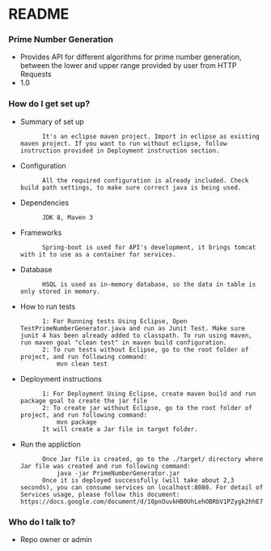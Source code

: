 # README #


### Prime Number Generation ###

* Provides API for different algorithms for prime number generation, between the lower and upper range provided by user from HTTP Requests
* 1.0

### How do I get set up? ###

* Summary of set up

			It's an eclipse maven project. Import in eclipse as existing maven project. If you want to run without eclipse, follow instruction provided in Deployment instruction section.

* Configuration

			All the required configuration is already included. Check build path settings, to make sure correct java is being used.

* Dependencies

			JDK 8, Maven 3

* Frameworks

			Spring-boot is used for API's development, it brings tomcat with it to use as a container for services.

* Database

			HSQL is used as in-memory database, so the data in table is only stored in memory.

* How to run tests

			1: For Running tests Using Eclipse, Open TestPrimeNumberGenerator.java and run as Junit Test. Make sure junit 4 has been already added to classpath. To run using maven, run maven goal "clean test" in maven build configuration.
			2: To run tests without Eclipse, go to the root folder of project, and run following command:
				mvn clean test

* Deployment instructions

			1: For Deployment Using Eclipse, create maven build and run package goal to create the jar file
			2: To create jar without Eclipse, go to the root folder of project, and run following command:
				mvn package
			It will create a Jar file in target folder.

* Run the appliction

			Once Jar file is created, go to the ./target/ directory where Jar file was created and run following command:
				java -jar PrimeNumberGenerator.jar
		    Once it is deployed successfully (will take about 2,3 seconds), you can consume services on localhost:8080. For detail of Services usage, please follow this document: https://docs.google.com/document/d/10pnOuvkHB0UhLehOBRbV1PZygk2hhE7VcNI54WG4pSE


### Who do I talk to? ###

* Repo owner or admin
